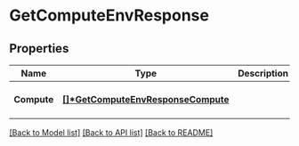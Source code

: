 # GetComputeEnvResponse

## Properties
Name | Type | Description | Notes
------------ | ------------- | ------------- | -------------
**Compute** | **[[]\*GetComputeEnvResponseCompute](GetComputeEnvResponseCompute.md)** |  | [optional] [default to null]

[[Back to Model list]](../README.md#documentation-for-models) [[Back to API list]](../README.md#documentation-for-api-endpoints) [[Back to README]](../README.md)


